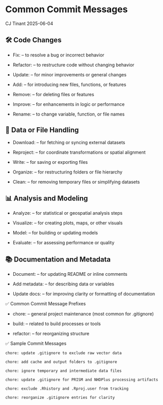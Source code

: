 Common Commit Messages
================
CJ Tinant
2025-06-04

## 🛠️ Code Changes

- Fix: – to resolve a bug or incorrect behavior

- Refactor: – to restructure code without changing behavior

- Update: – for minor improvements or general changes

- Add: – for introducing new files, functions, or features

- Remove: – for deleting files or features

- Improve: – for enhancements in logic or performance

- Rename: – to change variable, function, or file names

## 📁 Data or File Handling

- Download: – for fetching or syncing external datasets

- Reproject: – for coordinate transformations or spatial alignment

- Write: – for saving or exporting files

- Organize: – for restructuring folders or file hierarchy

- Clean: – for removing temporary files or simplifying datasets

## 📊 Analysis and Modeling

- Analyze: – for statistical or geospatial analysis steps

- Visualize: – for creating plots, maps, or other visuals

- Model: – for building or updating models

- Evaluate: – for assessing performance or quality

## 📚 Documentation and Metadata

- Document: – for updating README or inline comments

- Add metadata: – for describing data or variables

- Update docs: – for improving clarity or formatting of documentation

✅ Common Commit Message Prefixes

- chore: – general project maintenance (most common for .gitignore)

- build: – related to build processes or tools

- refactor: – for reorganizing structure

✅ Sample Commit Messages

    chore: update .gitignore to exclude raw vector data

    chore: add cache and output folders to .gitignore

    chore: ignore temporary and intermediate data files

    chore: update .gitignore for PRISM and NHDPlus processing artifacts

    chore: exclude .Rhistory and .Rproj.user from tracking

    chore: reorganize .gitignore entries for clarity

